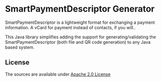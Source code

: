 # SmartPaymentDescriptor Generator

SmartPaymentDescriptor is a lightweight format for exchanging a payment
information. A vCard for payment instead of contacts, if you will..

This Java library simplifies adding the support for generating/validating the SmartPaymentDescriptor
(both file and QR code generation) to any Java based system.

## License

The sources are available under [Apache 2.0 License](http://www.apache.org/licenses/LICENSE-2.0.html)